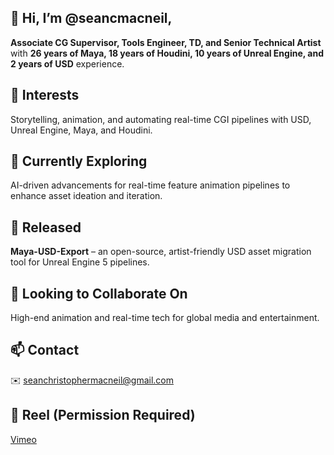 ## 👋 Hi, I’m @seancmacneil,  

**Associate CG Supervisor, Tools Engineer, TD, and Senior Technical Artist** with **26 years of Maya, 18 years of Houdini, 10 years of Unreal Engine, and 2 years of USD** experience.  

## 👀 Interests  
Storytelling, animation, and automating real-time CGI pipelines with USD, Unreal Engine, Maya, and Houdini.  

## 🌱 Currently Exploring  
AI-driven advancements for real-time feature animation pipelines to enhance asset ideation and iteration.  

## 🎉 Released  
**Maya-USD-Export** – an open-source, artist-friendly USD asset migration tool for Unreal Engine 5 pipelines.  

## 💞️ Looking to Collaborate On  
High-end animation and real-time tech for global media and entertainment.  

## 📫 Contact  
✉️ seanchristophermacneil@gmail.com  

## 🎥 Reel (Permission Required)  
[Vimeo](https://vimeo.com/1055786545)  
